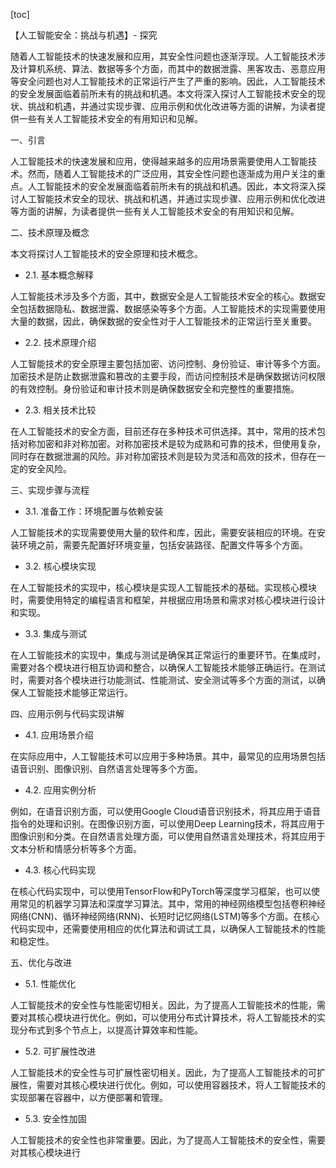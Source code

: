 
[toc]                    
                
                
【人工智能安全：挑战与机遇】- 探究

随着人工智能技术的快速发展和应用，其安全性问题也逐渐浮现。人工智能技术涉及计算机系统、算法、数据等多个方面，而其中的数据泄露、黑客攻击、恶意应用等安全问题也对人工智能技术的正常运行产生了严重的影响。因此，人工智能技术的安全发展面临着前所未有的挑战和机遇。本文将深入探讨人工智能技术安全的现状、挑战和机遇，并通过实现步骤、应用示例和优化改进等方面的讲解，为读者提供一些有关人工智能技术安全的有用知识和见解。

一、引言

人工智能技术的快速发展和应用，使得越来越多的应用场景需要使用人工智能技术。然而，随着人工智能技术的广泛应用，其安全性问题也逐渐成为用户关注的重点。人工智能技术的安全发展面临着前所未有的挑战和机遇。因此，本文将深入探讨人工智能技术安全的现状、挑战和机遇，并通过实现步骤、应用示例和优化改进等方面的讲解，为读者提供一些有关人工智能技术安全的有用知识和见解。

二、技术原理及概念

本文将探讨人工智能技术的安全原理和技术概念。

- 2.1. 基本概念解释

人工智能技术涉及多个方面，其中，数据安全是人工智能技术安全的核心。数据安全包括数据隐私、数据泄露、数据感染等多个方面。人工智能技术的实现需要使用大量的数据，因此，确保数据的安全性对于人工智能技术的正常运行至关重要。

- 2.2. 技术原理介绍

人工智能技术的安全原理主要包括加密、访问控制、身份验证、审计等多个方面。加密技术是防止数据泄露和篡改的主要手段，而访问控制技术是确保数据访问权限的有效控制。身份验证和审计技术则是确保数据安全和完整性的重要措施。

- 2.3. 相关技术比较

在人工智能技术的安全方面，目前还存在多种技术可供选择。其中，常用的技术包括对称加密和非对称加密。对称加密技术是较为成熟和可靠的技术，但使用复杂，同时存在数据泄漏的风险。非对称加密技术则是较为灵活和高效的技术，但存在一定的安全风险。

三、实现步骤与流程

- 3.1. 准备工作：环境配置与依赖安装

人工智能技术的实现需要使用大量的软件和库，因此，需要安装相应的环境。在安装环境之前，需要先配置好环境变量，包括安装路径、配置文件等多个方面。

- 3.2. 核心模块实现

在人工智能技术的实现中，核心模块是实现人工智能技术的基础。实现核心模块时，需要使用特定的编程语言和框架，并根据应用场景和需求对核心模块进行设计和实现。

- 3.3. 集成与测试

在人工智能技术的实现中，集成与测试是确保其正常运行的重要环节。在集成时，需要对各个模块进行相互协调和整合，以确保人工智能技术能够正确运行。在测试时，需要对各个模块进行功能测试、性能测试、安全测试等多个方面的测试，以确保人工智能技术能够正常运行。

四、应用示例与代码实现讲解

- 4.1. 应用场景介绍

在实际应用中，人工智能技术可以应用于多种场景。其中，最常见的应用场景包括语音识别、图像识别、自然语言处理等多个方面。

- 4.2. 应用实例分析

例如，在语音识别方面，可以使用Google Cloud语音识别技术，将其应用于语音指令的处理和识别。在图像识别方面，可以使用Deep Learning技术，将其应用于图像识别和分类。在自然语言处理方面，可以使用自然语言处理技术，将其应用于文本分析和情感分析等多个方面。

- 4.3. 核心代码实现

在核心代码实现中，可以使用TensorFlow和PyTorch等深度学习框架，也可以使用常见的机器学习算法和深度学习算法。其中，常用的神经网络模型包括卷积神经网络(CNN)、循环神经网络(RNN)、长短时记忆网络(LSTM)等多个方面。在核心代码实现中，还需要使用相应的优化算法和调试工具，以确保人工智能技术的性能和稳定性。

五、优化与改进

- 5.1. 性能优化

人工智能技术的安全性与性能密切相关。因此，为了提高人工智能技术的性能，需要对其核心模块进行优化。例如，可以使用分布式计算技术，将人工智能技术的实现分布式到多个节点上，以提高计算效率和性能。

- 5.2. 可扩展性改进

人工智能技术的安全性与可扩展性密切相关。因此，为了提高人工智能技术的可扩展性，需要对其核心模块进行优化。例如，可以使用容器技术，将人工智能技术的实现部署在容器中，以方便部署和管理。

- 5.3. 安全性加固

人工智能技术的安全性也非常重要。因此，为了提高人工智能技术的安全性，需要对其核心模块进行

